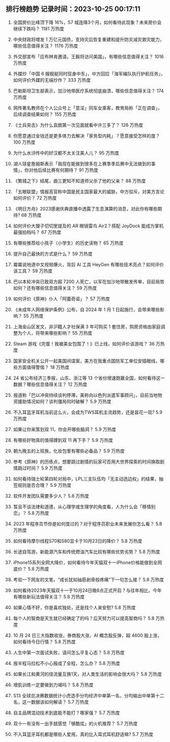 
## 排行榜趋势 记录时间：2023-10-25 00:17:11
  
  1. 全国房价比峰顶下降 16%，57 城连降3个月，如何看待此现象？未来房价会继续下跌吗？ 1181 万热度
    
  2. 中央财政将增发 1 万亿元国债，支持灾后恢复重建和提升防灾减灾救灾能力，哪些信息值得关注？ 1176 万热度
    
  3. 外交部宣布「应布林肯邀请，王毅将访问美国」，有哪些信息值得关注？ 1016 万热度
    
  4. 外媒炒「中国 6 艘舰艇同时现身中东」，中方回应「海军编队执行护航任务」，如何评价外媒的无端炒作？ 333 万热度
    
  5. 巴勒斯坦卫生部表示，加沙地带医疗系统彻底崩溃，哪些信息值得关注？ 174 万热度
    
  6. 网传著名教师在个人公众号上「意淫」同车女乘客，教育局称「正在调查」，后续调查结果如何？ 155 万热度
    
  7. 《士兵突击》为什么袁朗第一次见面就看中许三多了？ 126 万热度
    
  8. 你愿意通过金钱还是更多体力去解决「家务型内耗」？愿意接受怎样的度？ 100 万热度
    
  9. 为什么水浒传中的好汉都不太关注美人儿？ 95 万热度
    
  10. 湖人球星詹姆斯表示「我现在能做到很多在上赛季季后赛中无法做到的事情」，你对他后续比赛有何期待？ 91 万热度
    
  11. 《繁城之下》结尾，曲三更知不知道师父杀了他的父亲？ 88 万热度
    
  12. 「五眼联盟」情报高官称中国是民主国家最大的威胁，中方驳斥，对美方言论如何评价？ 72 万热度
    
  13. 《明日方舟》2023感谢庆典直播中透露了生息演算的消息，对此你有哪些期待? 68 万热度
    
  14. 如何评价大狸子切切里提及的 AR 眼镜雷鸟 Air2？搭配 JoyDock 能成为掌机最强拍档吗？ 67 万热度
    
  15. 有哪些推荐给小孩子（小学生）的历史读物？ 65 万热度
    
  16. 提升自己最快的方式是什么？ 59 万热度
    
  17. 霉霉说地道中文视频爆火，背后 AI 工具 HeyGen 有哪些技术亮点？如何评价该工具？ 59 万热度
    
  18. 巴以本轮冲突已致双方超 7200 人死亡，以军在加沙地带散发传单，目前局势如何？还有哪些信息值得关注？ 59 万热度
    
  19. 如何评价《原神》仆人「阿蕾奇诺」？ 57 万热度
    
  20. 《未成年人网络保护条例》公布，自 2024 年 1 月 1 日起施行，会带来哪些影响？ 55 万热度
    
  21. 上海金山区发文，非沪籍人才社保满 3 年可购买 1 套住房，购房资格由家庭调整为个人，将带来哪些影响？ 55 万热度
    
  22. Steam 游戏《完蛋！我被美女包围了！》已上线，如何评价该游戏？ 36 万热度
    
  23. 国家安全机关公开一起美国间谍案，美方在我重点国防军工单位安插眼线，哪些方面值得警惕？ 18 万热度
    
  24. 24 省公布经济三季报，山东、浙江等 13 个省份增速跑赢全国，如何看待这一数据？哪些信息值得关注？ 12 万热度
    
  25. 报道称「巴以冲突持续谈判停滞，美称向以色列派遣军事顾问」，目前当地物资援助情况如何？谈判僵局何时破解？ 5.9 万热度
    
  26. 不入耳蓝牙耳机当前这么火，会成为TWS耳机主流趋势，还是昙花一现? 5.9 万热度
    
  27. 如果让你来策划双 11，你会开哪些脑洞？ 5.9 万热度
    
  28. 有哪些好物真的值得蹲到双 11 再下手？ 5.9 万热度
    
  29. 朝九晚五的上班族，化妆包里有哪些必备品？ 5.9 万热度
    
  30. 参考《原神》的历练点，想要跳过剧情的玩家可否用大世界探索的时间换取剧情跳过时间？ 5.9 万热度
    
  31. 如何看待瑞士轮第四轮对局中，LPL三支队伍均「无主动选边权」的结果，抽签规则是否合理？ 5.9 万热度
    
  32. 软件开发团队需要多少人？ 5.8 万热度
    
  33. 暂且不谈法律和道德，从心理学或生理学的角度看，人为什么会「移情别恋」？ 5.8 万热度
    
  34. 2023 年程序员节你是如何度过的？对于程序员职业未来发展你怎么看？ 5.8 万热度
    
  35. 如何看待摩尔线程S70和S80显卡于10月23日的降价？ 5.8 万热度
    
  36. 长途自驾游，新能源汽车和传统燃油汽车比较有哪些优势劣势？ 5.8 万热度
    
  37. iPhone15系列全网大降价，如何看待今年天猫双十一iPhone价格能做到全网底价？ 5.8 万热度
    
  38. 考验一下网友的文笔，“成长犹如抽筋剥骨般疼痛”下一句怎么接？ 5.8 万热度
    
  39. 如何看待2023年天猫双十一于10月24日晚8点正式开启？与往年相比，今年有哪些新玩法值得关注？ 5.8 万热度
    
  40. 如果心情不好，你是喜欢独处，还是找个人来安慰? 5.8 万热度
    
  41. 每个人的智商是天生就已经确定了的吗？后天努力可以提高智商吗？ 5.8 万热度
    
  42. 10 月 24 日三大指数收涨，券商股大涨，AI 概念股反弹，超 4600 股上涨，如何看待今日行情？ 5.8 万热度
    
  43. 人生中第一次面试失败，请问怎么平复心态？ 5.8 万热度
    
  44. 报半程马拉松不小心报成了全程，怎么办？ 5.8 万热度
    
  45. 如果长江和黄河的径流量互换1天，对人类生活的影响会很大吗？ 5.8 万热度
    
  46. 增肌训练一定要做到力竭吗？ 5.8 万热度
    
  47. S13 全球总决赛数据统计小虎选手分均经济中单第一名，分均输出中单第十二名，这一数据该如何解读？ 5.7 万热度
    
  48. 自主品牌混动技术到底能不能打？哪家强？ 5.7 万热度
    
  49. 双十一有没有一出手就感觉「够酷炫」的火机推荐？ 5.7 万热度
    
  50. 不入耳蓝牙耳机都是哪些人爱用，真的比入耳式耳机舒适嘛? 5.7 万热度
    